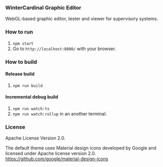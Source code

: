 ### WinterCardinal Graphic Editor

WebGL-based graphic editor, tester and viewer for supervisory systems.

### How to run

1. `npm start`
2. Go to `http://localhost:8080/` with your browser.

### How to build

#### Release build

1. `npm run build`

#### Incremental debug build

1. `npm run watch:ts`
2. `npm run watch:rollup` in an another terminal.

### License

Apache License Version 2.0.

The default theme uses Material design icons developed by Google and licensed under Apache license version 2.0.\
https://github.com/google/material-design-icons

